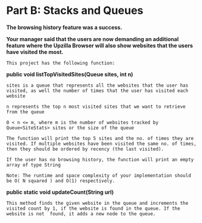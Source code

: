 # Part B: Stacks and Queues

**The browsing history feature was a success.**
  
**Your manager said that the users are now demanding an additional feature where the Upzilla Browser will also show websites that the users have visited the most.**

`This project has the following function:`

**public void listTopVisitedSites(Queue<SiteStats> sites, int n)**

`sites is a queue that represents all the websites that the user has visited, as well the number of times that the user has visited each website`

`n represents the top n most visited sites that we want to retrieve from the queue`

`0 < n <= m, where m is the number of websites tracked by Queue<SiteStats> sites or the size of the queue`

`The function will print the top 5 sites and the no. of times they are visited. If multiple websites have been visited the same no. of times, then they should be ordered by recency (the last visited).`

`If the user has no browsing history, the function will print an empty array of type String`

`Note: The runtime and space complexity of your implementation should be O(
       N
       squared
       ) and O(1) respectively.`

**public static void updateCount(String url)**

`This method finds the given website in the queue and increments the visited count by 1, if the website is found in the queue. If the website is not  found, it adds a new node to the queue.`